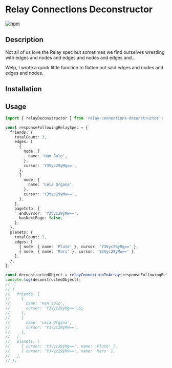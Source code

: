 # Relay Connections Deconstructor

[![npm](https://img.shields.io/npm/v/relay-connections-deconstructor?style=plastic)](https://www.npmjs.com/package/relay-connections-deconstructor)

## Description

Not all of us love the Relay spec but sometimes we find ourselves wrestling with edges and nodes and edges and nodes and edges and...

Welp, I wrote a quick little function to flatten out said edges and nodes and edges and nodes.

## Installation

## Usage

```typescript
import { relayDeconstructor } from 'relay-connections-deconstructor';

const responseFollowingRelaySpec = {
  friends: {
    totalCount: 3,
    edges: [
      {
        node: {
          name: 'Han Solo',
        },
        cursor: 'Y3Vyc29yMg==',
      },
      {
        node: {
          name: 'Leia Organa',
        },
        cursor: 'Y3Vyc29yMw==',
      },
    ],
    pageInfo: {
      endCursor: 'Y3Vyc29yMw==',
      hasNextPage: false,
    },
  },
  planets: {
    totalCount: 2,
    edges: [
      { node: { name: 'Pluto' }, cursor: 'Y3Vyc29yMg==' },
      { node: { name: 'Mars' }, cursor: 'Y3Vyc29yMw==' },
    ],
  },
};

const deconstructedObject = relayConnectionToArray(responseFollowingRelaySpec);
console.log(deconstructedObject);
// 👇
// {
//   friends: [
//     {
//       name: 'Han Solo',
//       cursor: 'Y3Vyc29yMg==',Gi
//     },
//     {
//       name: 'Leia Organa',
//       cursor: 'Y3Vyc29yMw==',
//     },
//   ],
//   planets: [
//     { cursor: 'Y3Vyc29yMg==', name: 'Pluto' },
//     { cursor: 'Y3Vyc29yMw==', name: 'Mars' },
//   ],
// };
```
